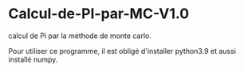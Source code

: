 # Calcul-de-PI-par-MC-V1.0
calcul de Pi par la méthode de monte carlo.

Pour utiliser ce programme, il est obligé d'installer python3.9 et aussi installé numpy.
